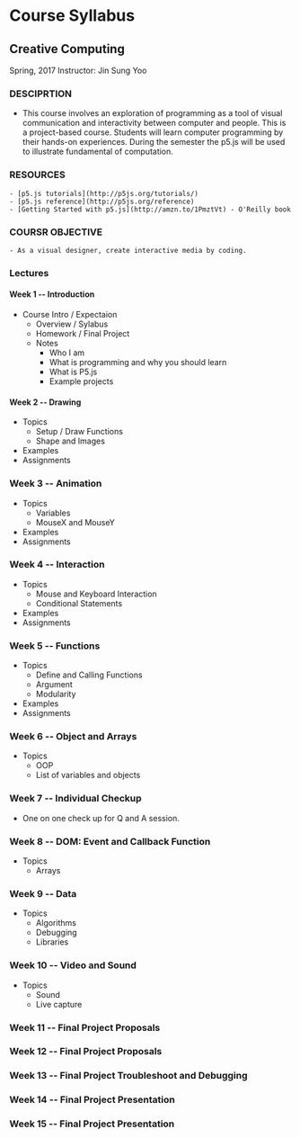 # Course Syllabus

## Creative Computing
 Spring, 2017
 Instructor: Jin Sung Yoo

### DESCIPRTION
- This course involves an exploration of programming as a tool of visual communication and interactivity between computer and people. This is a project-based course. Students will learn computer programming by their hands-on experiences. During the semester the p5.js will be used to illustrate fundamental of computation.

### RESOURCES
    - [p5.js tutorials](http://p5js.org/tutorials/)
    - [p5.js reference](http://p5js.org/reference)
    - [Getting Started with p5.js](http://amzn.to/1PmztVt) - O'Reilly book

### COURSR OBJECTIVE
    - As a visual designer, create interactive media by coding.

### Lectures

#### Week 1 -- Introduction
* Course Intro / Expectaion
  * Overview / Sylabus
  * Homework / Final Project
  * Notes
    * Who I am
    * What is programming and why you should learn
    * What is P5.js
    * Example projects

#### Week 2 -- Drawing
* Topics
  * Setup / Draw Functions
  * Shape and Images
* Examples
* Assignments

### Week 3 -- Animation
* Topics
  * Variables
  * MouseX and MouseY
* Examples
* Assignments

### Week 4 -- Interaction
* Topics
  * Mouse and Keyboard Interaction
  * Conditional Statements
* Examples
* Assignments

### Week 5 -- Functions
* Topics
  * Define and Calling Functions
  * Argument
  * Modularity
* Examples
* Assignments

### Week 6 -- Object and Arrays
* Topics
  * OOP
  * List of variables and objects

### Week 7 -- Individual Checkup
* One on one check up for Q and A session.

### Week 8 -- DOM: Event and Callback Function
* Topics
  * Arrays

### Week 9 -- Data
* Topics
  * Algorithms
  * Debugging
  * Libraries

### Week 10 -- Video and Sound
* Topics
  * Sound
  * Live capture

### Week 11 -- Final Project Proposals

### Week 12 -- Final Project Proposals

### Week 13 -- Final Project Troubleshoot and Debugging

### Week 14 -- Final Project Presentation

### Week 15 -- Final Project Presentation
